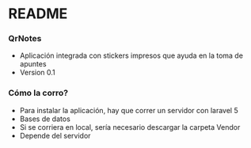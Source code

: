 # README #



### QrNotes ###

* Aplicación integrada con stickers impresos que ayuda en la toma de apuntes
* Version 0.1

### Cómo la corro? ###

* Para instalar la aplicación, hay que correr un servidor con laravel 5
* Bases de datos
* Si se corriera en local, sería necesario descargar la carpeta Vendor 
* Depende del servidor
